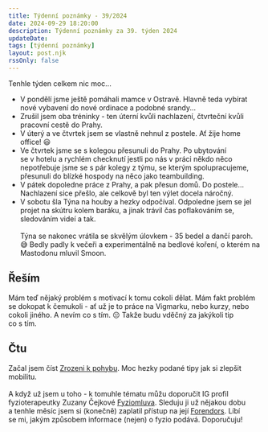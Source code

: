 ```yaml
---
title: Týdenní poznámky - 39/2024
date: 2024-09-29 18:20:00
description: Týdenní poznámky za 39. týden 2024
updateDate:
tags: [týdenní poznámky]
layout: post.njk
rssOnly: false
---
```

Tenhle týden celkem nic moc...
- V pondělí jsme ještě pomáhali mamce v Ostravě. Hlavně teda vybírat nové vybavení do nové ordinace a podobné srandy...
- Zrušil jsem oba tréninky - ten úterní kvůli nachlazení, čtvrteční kvůli pracovní cestě do Prahy.
- V úterý a ve čtvrtek jsem se vlastně nehnul z postele. Ať žije home office! 😃
- Ve čtvrtek jsme se s kolegou přesunuli do Prahy. Po ubytování se v hotelu a rychlém checknutí jestli po nás v práci někdo něco nepotřebuje jsme se s pár kolegy z týmu, se kterým spolupracujeme, přesunuli do blízké hospody na něco jako teambuilding.
- V pátek dopoledne práce z Prahy, a pak přesun domů. Do postele... Nachlazení sice přešlo, ale celkově byl ten výlet docela náročný. 
- V sobotu šla Týna na houby a hezky odpočíval. Odpoledne jsem se jel projet na skútru kolem baráku, a jinak trávil čas poflakováním se, sledováním videí a tak.<br><br>
Týna se nakonec vrátila se skvělým úlovkem - 35 bedel a dančí paroh. 😅 Bedly padly k večeři a experimentálně na bedlové koření, o kterém na Mastodonu mluvil Smoon.

## Řeším
Mám teď nějaký problém s motivací k  tomu cokoli dělat. Mám fakt problém se dokopat k čemukoli - ať už je to práce na Vigmarku, nebo kurzy, nebo cokoli jiného. A nevím co s tím. 😔 Takže budu vděčný za jakýkoli tip co s tím. 

## Čtu
Začal jsem číst [Zrozeni k pohybu](https://www.melvil.cz/kniha-stvoreni-k-pohybu/). Moc hezky podané tipy jak si zlepšit mobilitu.<br><br>
A když už jsem u toho - k tomuhle tématu můžu doporučit IG profil fyzioterapeutky Zuzany Čejkové [Fyziomluva](https://www.instagram.com/fyziomluva/). Sleduju ji už nějakou dobu a tenhle měsíc jsem si (konečně) zaplatil přístup na její [Forendors](https://www.forendors.cz/fyziomluva). Líbí se mi, jakým způsobem informace (nejen) o fyzio podává. Doporučuju!